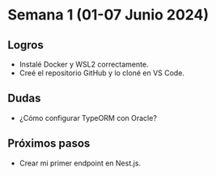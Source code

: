 # Semana 1 (01-07 Junio 2024)
## Logros
- Instalé Docker y WSL2 correctamente.
- Creé el repositorio GitHub y lo cloné en VS Code.
## Dudas
- ¿Cómo configurar TypeORM con Oracle?
## Próximos pasos
- Crear mi primer endpoint en Nest.js.